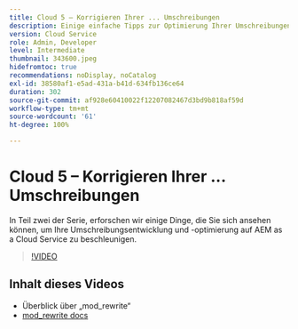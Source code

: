 ```yaml
---
title: Cloud 5 – Korrigieren Ihrer ... Umschreibungen
description: Einige einfache Tipps zur Optimierung Ihrer Umschreibungen und zur Beschleunigung Ihrer Site
version: Cloud Service
role: Admin, Developer
level: Intermediate
thumbnail: 343600.jpeg
hidefromtoc: true
recommendations: noDisplay, noCatalog
exl-id: 38580af1-e5ad-431a-b41d-634fb136ce64
duration: 302
source-git-commit: af928e60410022f12207082467d3bd9b818af59d
workflow-type: tm+mt
source-wordcount: '61'
ht-degree: 100%

---
```


# Cloud 5 – Korrigieren Ihrer ... Umschreibungen

In Teil zwei der Serie, erforschen wir einige Dinge, die Sie sich ansehen können, um Ihre Umschreibungsentwicklung und -optimierung auf AEM as a Cloud Service zu beschleunigen.

>[!VIDEO](https://video.tv.adobe.com/v/343600?quality=12&learn=on)

## Inhalt dieses Videos

+ Überblick über „mod_rewrite“
+ [mod_rewrite docs](https://httpd.apache.org/docs/current/mod/mod_rewrite.html)

